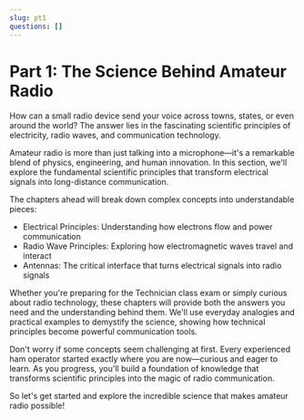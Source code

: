 ```yaml
---
slug: pt1
questions: []
---
```


# Part 1: The Science Behind Amateur Radio

How can a small radio device send your voice across towns, states, or even around the world? The answer lies in the fascinating scientific principles of electricity, radio waves, and communication technology.

Amateur radio is more than just talking into a microphone—it's a remarkable blend of physics, engineering, and human innovation. In this section, we'll explore the fundamental scientific principles that transform electrical signals into long-distance communication.

The chapters ahead will break down complex concepts into understandable pieces:
- Electrical Principles: Understanding how electrons flow and power communication
- Radio Wave Principles: Exploring how electromagnetic waves travel and interact
- Antennas: The critical interface that turns electrical signals into radio signals

Whether you're preparing for the Technician class exam or simply curious about radio technology, these chapters will provide both the answers you need and the understanding behind them. We'll use everyday analogies and practical examples to demystify the science, showing how technical principles become powerful communication tools.

Don't worry if some concepts seem challenging at first. Every experienced ham operator started exactly where you are now—curious and eager to learn. As you progress, you'll build a foundation of knowledge that transforms scientific principles into the magic of radio communication.

So let's get started and explore the incredible science that makes amateur radio possible!

